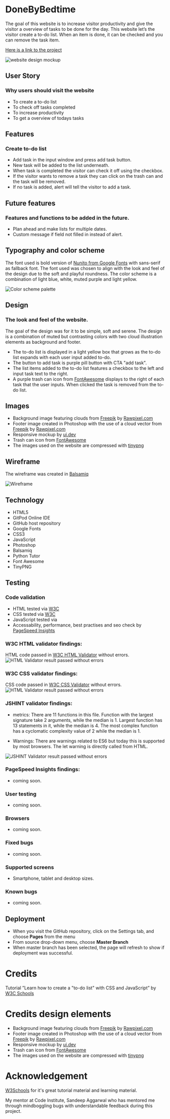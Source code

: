 # DoneByBedtime
The goal of this website is to increase visitor productivity and give the visitor a overview of tasks to be done for the day. This website let’s the visitor create a to-do list. When an item is done, it can be checked and you can remove the task item. 

[Here is a link to the project](https://madelenviola.github.io/project2)

![website design mockup](./assets/images/mockup-donebeforebedtime.png)

## User Story
### Why users should visit the website
- To create a to-do list
- To check off tasks completed
- To increase productivity
- To get a overview of todays tasks

## Features
### Create to-do list
- Add task in the input window and press add task button.
- New task will be added to the list underneath.
- When task is completed the visitor can check it off using the checkbox.
- If the visitor wants to remove a task they can click on the trash can and the task will be removed.
- If no task is added, alert will tell the visitor to add a task.

## Future features
### Features and functions to be added in the future.
- Plan ahead and make lists for multiple dates.
- Custom message if field not filled in instead of alert.

## Typography and color scheme
The font used is bold version of [Nunito from Google Fonts](https://fonts.google.com/specimen/Nunito) with sans-serif as fallback font. The font used was chosen to align with the look and feel of the design due to the soft and playful roundness. 
The color scheme is a combination of light blue, white, muted purple and light yellow. 

![Color scheme palette](./assets/images/colorscheme-compressed.png)

## Design
### The look and feel of the website.
The goal of the design was for it to be simple, soft and serene. The design is a combination of muted but contrasting colors with two cloud illustration elements as background and footer. 
- The to-do list is displayed in a light yellow box that grows as the to-do list expands with each user input added to-do.
- The button to add task is purple pill button with CTA "add task". 
- The list items added to the to-do list features a checkbox to the left and input task text to the right.
- A purple trash can icon from [FontAwesome](https://fontawesome.com/icons/trash-can?s=solid&f=classic) displays to the right of each task that the user inputs. When clicked the task is removed from the to-do list. 

## Images
- Background image featuring clouds from [Freepik](https://www.freepik.com/) by [Rawpixel.com](https://www.freepik.com/free-vector/cute-background-with-fluffy-cloud-pattern_16359188.htm)
- Footer image created in Photoshop with the use of a cloud vector from [Freepik](https://www.freepik.com/) by [Rawpixel.com](https://www.freepik.com/free-vector/cloud-sticker-clipart-vector-set-flat-design_18705168.htm#query=cloud&position=6&from_view=search&track=sph)
- Responsive mockup by [ui.dev](https://ui.dev/amiresponsive?url=https://madelenviola.github.io/project2/index.html)
- Trash can icon from [FontAwesome](https://fontawesome.com/icons/trash-can?s=solid&f=classic)
- The images used on the website are compressed with [tinypng](https://tinypng.com/)

## Wireframe
The wireframe was created in [Balsamiq](https://balsamiq.com/) 

![Wireframe](./assets/images/wireframe-compressed.png)

## Technology
- HTML5
- GitPod Online IDE
- GitHub host repository
- Google Fonts
- CSS3
- JavaScript
- Photoshop
- Balsamiq
- Python Tutor
- Font Awesome
- TinyPNG

## Testing
### Code validation
- HTML tested via [W3C](https://validator.w3.org/)
- CSS tested via [W3C](https://jigsaw.w3.org/css-validator/)
- JavaScript tested via 
- Accessability, performance, best practises and seo check by [PageSpeed Insights](https://pagespeed.web.dev/)

### W3C HTML validator findings:
HTML code passed in [W3C HTML Validator](https://validator.w3.org/) without errors.
![HTML Validator result passed without errors](./assets/images/html-validator-findings.png)

### W3C CSS validator findings:
CSS code passed in [W3C CSS Validator](https://jigsaw.w3.org/css-validator/) without errors.
![HTML Validator result passed without errors](./assets/images/css-validation.png)

### JSHINT validator findings:
- metrics:
There are 11 functions in this file.
Function with the largest signature take 2 arguments, while the median is 1.
Largest function has 13 statements in it, while the median is 4.
The most complex function has a cyclomatic complexity value of 2 while the median is 1.

- Warnings:
There are warnings related to ES6 but today this is supported by most browsers.
The let warning is directly called from HTML.

![JSHINT Validator result passed without errors](./assets/images/jshint-findings%20-compressed.png)

### PageSpeed Insights findings:
- coming soon.

### User testing
- coming soon.

### Browsers
- coming soon.

### Fixed bugs
- coming soon.

### Supported screens
- Smartphone, tablet and desktop sizes. 

### Known bugs
- coming soon.

## Deployment
- When you visit the GitHub repository, click on the Settings tab, and choose **Pages** from the menu
- From source drop-down menu, choose **Master Branch**
- When master branch has been selected, the page will refresh to show if deployment was successful. 

# Credits

Tutorial ”Learn how to create a "to-do list" with CSS and JavaScript” by [W3C Schools](https://www.w3schools.com/howto/howto_js_todolist.asp)

# Credits design elements
- Background image featuring clouds from [Freepik](https://www.freepik.com/) by [Rawpixel.com](https://www.freepik.com/free-vector/cute-background-with-fluffy-cloud-pattern_16359188.htm)
- Footer image created in Photoshop with the use of a cloud vector from [Freepik](https://www.freepik.com/) by [Rawpixel.com](https://www.freepik.com/free-vector/cloud-sticker-clipart-vector-set-flat-design_18705168.htm#query=cloud&position=6&from_view=search&track=sph)
- Responsive mockup by [ui.dev](https://ui.dev/amiresponsive?url=https://madelenviola.github.io/project2/index.html)
- Trash can icon from [FontAwesome](https://fontawesome.com/icons/trash-can?s=solid&f=classic)
- The images used on the website are compressed with [tinypng](https://tinypng.com/)

# Acknowledgement

[W3Schools](https://www.w3schools.com/) for it's great tutorial material and learning material.

My mentor at Code Institute, Sandeep Aggarwal who has mentored me through mindboggling bugs with understandable feedback during this project.  
